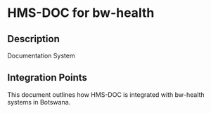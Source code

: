 # HMS-DOC for bw-health

## Description

Documentation System

## Integration Points

This document outlines how HMS-DOC is integrated with bw-health systems in Botswana.
